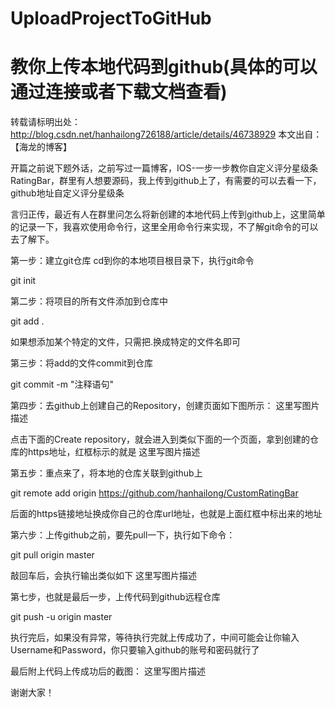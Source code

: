 # UploadProjectToGitHub
# 教你上传本地代码到github(具体的可以通过连接或者下载文档查看)
转载请标明出处： 
http://blog.csdn.net/hanhailong726188/article/details/46738929 
本文出自：【海龙的博客】

开篇之前说下题外话，之前写过一篇博客，IOS-一步一步教你自定义评分星级条RatingBar，群里有人想要源码，我上传到github上了，有需要的可以去看一下，github地址自定义评分星级条

言归正传，最近有人在群里问怎么将新创建的本地代码上传到github上，这里简单的记录一下，我喜欢使用命令行，这里全用命令行来实现，不了解git命令的可以去了解下。

第一步：建立git仓库 
cd到你的本地项目根目录下，执行git命令

git init

第二步：将项目的所有文件添加到仓库中

git add .

如果想添加某个特定的文件，只需把.换成特定的文件名即可

第三步：将add的文件commit到仓库

git commit -m "注释语句"

第四步：去github上创建自己的Repository，创建页面如下图所示： 
这里写图片描述

点击下面的Create repository，就会进入到类似下面的一个页面，拿到创建的仓库的https地址，红框标示的就是 
这里写图片描述

第五步：重点来了，将本地的仓库关联到github上

git remote add origin https://github.com/hanhailong/CustomRatingBar

后面的https链接地址换成你自己的仓库url地址，也就是上面红框中标出来的地址

第六步：上传github之前，要先pull一下，执行如下命令：

git pull origin master

敲回车后，会执行输出类似如下 
这里写图片描述

第七步，也就是最后一步，上传代码到github远程仓库

git push -u origin master

执行完后，如果没有异常，等待执行完就上传成功了，中间可能会让你输入Username和Password，你只要输入github的账号和密码就行了

最后附上代码上传成功后的截图： 
这里写图片描述

谢谢大家！
